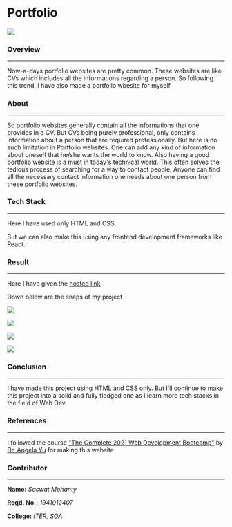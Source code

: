 # Portfolio

![](https://github.com/Saswat7101/Portfolio/blob/main/Screenshots/SS1.png)

### Overview

<hr>

Now-a-days portfolio websites are pretty common. These websites are like CVs which includes all the informations regarding a person. So following this trend, I have also made a portfolio wbesite for myself.

### About

<hr>

So portfolio websites generally contain all the informations that one provides in a CV. But CVs being purely professional, only contains information about a person that are required professionally. But here is no such limitation in Portfolio websites. One can add any kind of information about oneself that he/she wants the world to know. Also having a good portfolio website is a must in today's technical world. This often solves the tedious process of searching for a way to contact people. Anyone can find all the necessary contact information one needs about one person from these portfolio websites.

### Tech Stack

<hr>

Here I have used only HTML and CSS. 

But we can also make this using any frontend development frameworks like React.

### Result

<hr>

Here I have given the [hosted link](https://saswat7101.github.io/Portfolio/) 

Down below are the snaps of my project

![](https://github.com/Saswat7101/Portfolio/blob/main/Screenshots/SS1.png)

![](https://github.com/Saswat7101/Portfolio/blob/main/Screenshots/SS2.png)

![](https://github.com/Saswat7101/Portfolio/blob/main/Screenshots/SS3.png)

![](https://github.com/Saswat7101/Portfolio/blob/main/Screenshots/SS4.png)

### Conclusion

<hr>

I have made this project using HTML and CSS only. But I'll continue to make this project into a solid and fully fledged one as I learn more tech stacks in the field of Web Dev.

### References 

<hr>

I followed the course ["The Complete 2021 Web Development Bootcamp"](https://www.udemy.com/course/the-complete-web-development-bootcamp/) by [Dr. Angela Yu](https://www.linkedin.com/in/angela-yu-963a584b/) for making this website

### Contributor

<hr>

**Name:** *Saswat Mohanty*

**Regd. No.:** *1941012407*

**College:** *ITER, SOA*
